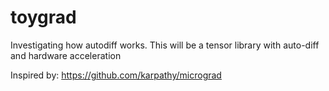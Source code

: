 # toygrad
Investigating how autodiff works. This will be a tensor library with auto-diff and hardware acceleration

Inspired by: https://github.com/karpathy/micrograd